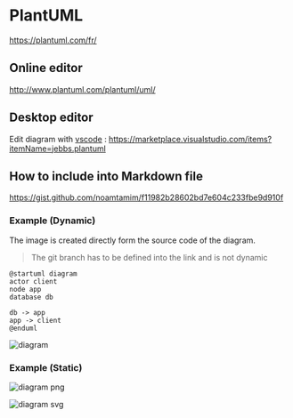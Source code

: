 # PlantUML

https://plantuml.com/fr/

## Online editor

http://www.plantuml.com/plantuml/uml/

## Desktop editor

Edit diagram with [vscode](https://code.visualstudio.com/) : https://marketplace.visualstudio.com/items?itemName=jebbs.plantuml

## How to include into Markdown file

https://gist.github.com/noamtamim/f11982b28602bd7e604c233fbe9d910f

### Example (Dynamic)

The image is created directly form the source code of the diagram.

> The git branch has to be defined into the link and is not dynamic

```plantuml
@startuml diagram
actor client
node app
database db

db -> app
app -> client
@enduml
```

![diagram](http://www.plantuml.com/plantuml/proxy?src=https://raw.githubusercontent.com/Capgemini-Architects/diagrams-examples/master/plantuml/diagram.plantuml)

### Example (Static)

![diagram png](http://www.plantuml.com/plantuml/png/SoWkIImgAStDKKZ9J4mlIipbIamkoIzIICx9JCqhuShBJqbLI2meu4f9B4bCIYnELKX9uk9AILBGjGCB0p6G2LFja9gN0ZGA0000)

![diagram svg](http://www.plantuml.com/plantuml/svg/SoWkIImgAStDKKZ9J4mlIipbIamkoIzIICx9JCqhuShBJqbLI2meu4f9B4bCIYnELKX9uk9AILBGjGCB0p6G2LFja9gN0ZGA0000)
